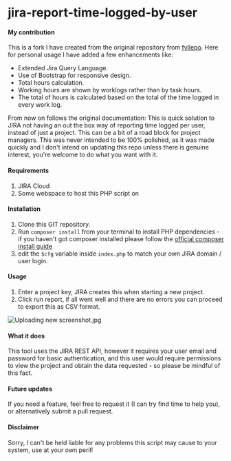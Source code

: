 # jira-report-time-logged-by-user
#### My contribution
This is a fork I have created from the original repository from [fyllepo](https://github.com/fyllepo/jira-report-time-logged-by-user).
Here for personal usage I have added a few enhancements like: 
* Extended Jira Query Language.
* Use of Bootstrap for responsive design.
* Total hours calculation.
* Working hours are shown by worklogs rather than by task hours.
* The total of hours is calculated based on the total of the time logged in every work log.

From now on follows the original documentation:
This is quick solution to JIRA not having an out the box way of reporting time logged per user, instead of just a project. This can be a bit of a road block for project managers. This was never intended to be 100% polished, as it was made quickly and I don't intend on updating this repo unless there is genuine interest, you're welcome to do what you want with it.

#### Requirements
1. JIRA Cloud
2. Some webspace to host this PHP script on

#### Installation
1. Clone this GIT repository.
2. Run `composer install` from your terminal to install PHP dependencies - if you haven't got composer installed please follow the [official composer install guide](https://getcomposer.org/doc/00-intro.md "Composer is a tool for dependency management in PHP. It allows you to declare the libraries your project depends on and it will manage (install/update) them for you.")
3. edit the `$cfg` variable inside `index.php` to match your own JIRA domain / user login.

#### Usage
1.  Enter a project key,  JIRA creates this when starting a new project.
2.  Click run report, if all went well and there are no errors you can proceed to export this as CSV format.

![Uploading new screenshot.jpg](https://user-images.githubusercontent.com/3055285/50592194-bfacbf80-0e9b-11e9-9811-f70c2cbcaeec.png)

#### What it does
This tool uses the JIRA REST API, however it requires your user email and password for basic authentication, and this user would require permissions to view the project and obtain the data requested - so please be mindful of this fact.

#### Future updates
If you need a feature, feel free to request it (I can try find time to help you), or alternatively submit a pull request.

#### Disclaimer
Sorry, I can't be held liable for any problems this script may cause to your system, use at your own peril!
